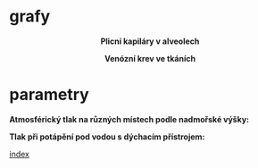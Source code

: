 <div class="w3-row">
<div class="w3-third">

# grafy

<p align="center"> <b>Plicní kapiláry v alveolech</b></p>

<bdl-chartjs-barplot fromid="idfmi"  refindex="3"  extremelimits="0,1"  normallimits="0,1" responsive="true" labels="   SAT" initialdata="0.97"></bdl-chartjs-barplot> 
<bdl-chartjs-barplot fromid="idfmi"  refindex="2"  extremelimits="0,150" labels="   pO2" normallimits="90,110"  initialdata="94.01"  convertors="1,133.322" responsive="true"></bdl-chartjs-barplot>
<bdl-chartjs-barplot  fromid="idfmi"  refindex="0"  extremelimits="0,75" labels="pCO2" normallimits="35,45"  initialdata="40"  convertors="1,133.322" responsive="true"></bdl-chartjs-barplot>
<bdl-chartjs-barplot fromid="idfmi"  refindex="1"  extremelimits="7,8" labels="     pH" normallimits="7.38,7.42"  initialdata="7.4"  convertors="1,1" responsive="true"></bdl-chartjs-barplot>



<p align="center"> <b>Venózní krev ve tkáních</b></p>

<bdl-chartjs-barplot fromid="idfmi"  refindex="10"  extremelimits="0,1"  normallimits="0,1" responsive="true" labels="   SAT" initialdata="0.97"></bdl-chartjs-barplot> 
<bdl-chartjs-barplot fromid="idfmi"  refindex="9"  extremelimits="0,150" labels="   pO2" normallimits="30,40"  initialdata="94.01"  convertors="1,133.322" responsive="true"></bdl-chartjs-barplot>
<bdl-chartjs-barplot  fromid="idfmi"  refindex="7"  extremelimits="0,75" labels="pCO2" normallimits="40,55"  initialdata="40"  convertors="1,133.322" responsive="true"></bdl-chartjs-barplot>
<bdl-chartjs-barplot fromid="idfmi"  refindex="8"  extremelimits="7,8" labels="     pH" normallimits="7.3,7.4"  initialdata="7.4"  convertors="1,1" responsive="true"></bdl-chartjs-barplot>




</div>
<div class="w3-rest w3-right-align">

# parametry

<bdl-fmi id="idfmi" mode="oneshot" src="BloodyMary_0BodyLight_001_Tests_BloodyMary_001.js" fminame="BloodyMary_0BodyLight_001_Tests_BloodyMary_001" tolerance="0.000001" starttime="0" fstepsize="0.01" guid="{dc327149-75f8-445a-8ebe-42b9cf44ecbd}" valuereferences="905969771,905969770,905969772,905969773,905969781,905969774,905969780,905969681,905969680,905969682,905969683,905969691,905969684,905969690,905969675,100663395,100663394,100663333,905969702,100663396,100663398,100663397,100663399,905969705,905969734,905969718,905969747,905969717,905969746,905969718,905969747,905969723,905969746,905969716,905969745,905969719,905969748,905969727,905969756,905969720,905969749,905969726,905969755,16777270,16777271,16777272,16777273,234881082,16777266,16777265,16777264,16777267,16777221,16777222" valuelabels="alvEq_2units_with_shunts_and_mixing1.PaCO2,alvEq_2units_with_shunts_and_mixing1.pHa,alvEq_2units_with_shunts_and_mixing1.PaO2,alvEq_2units_with_shunts_and_mixing1.sO2a,alvEq_2units_with_shunts_and_mixing1.HCO3a,simplestTissue.O2a,simplestTissue.CO2a,simplestTissue.pCO2_v,simplestTissue.pH_v,simplestTissue.pO2_v,simplestTissue.sO2_v,simplestTissue.cHCO3_v,simplestTissue.O2v,simplestTissue.CO2v,alvEq_2units_with_shunts_and_mixing1.Q,alvEq_2units_with_shunts_and_mixing1.Qpulm,alvEq_2units_with_shunts_and_mixing1.Qsh,alvEq_2units_with_shunts_and_mixing1.VAi,alvEq_2units_with_shunts_and_mixing1.VAe,alvEq_2units_with_shunts_and_mixing1.Q_alv1,alvEq_2units_with_shunts_and_mixing1.Q_alv2,alvEq_2units_with_shunts_and_mixing1.VAi_alv1,alvEq_2units_with_shunts_and_mixing1.VAi_alv2,alvEq_2units_with_shunts_and_mixing1.alvEq1.VAe,alvEq_2units_with_shunts_and_mixing1.alvEq2.VAe,alvEq_2units_with_shunts_and_mixing1.alvEq1.PAO2,alvEq_2units_with_shunts_and_mixing1.alvEq2.PAO2,alvEq_2units_with_shunts_and_mixing1.alvEq1.PACO2,alvEq_2units_with_shunts_and_mixing1.alvEq2.PACO2,alvEq_2units_with_shunts_and_mixing1.alvEq1.bloodctO2content.pO2,alvEq_2units_with_shunts_and_mixing1.alvEq2.bloodctO2content.pO2,alvEq_2units_with_shunts_and_mixing1.alvEq1.bloodctCO2content.pCO2,alvEq_2units_with_shunts_and_mixing1.alvEq2.bloodctO2content.pCO2,alvEq_2units_with_shunts_and_mixing1.alvEq1.pH,alvEq_2units_with_shunts_and_mixing1.alvEq2.pH,alvEq_2units_with_shunts_and_mixing1.alvEq1.sO2,alvEq_2units_with_shunts_and_mixing1.alvEq2.sO2,alvEq_2units_with_shunts_and_mixing1.alvEq1.cHCO3,alvEq_2units_with_shunts_and_mixing1.alvEq2.cHCO3,alvEq_2units_with_shunts_and_mixing1.alvEq1.ctO2,alvEq_2units_with_shunts_and_mixing1.alvEq2.ctO2,alvEq_2units_with_shunts_and_mixing1.alvEq1.ctCO2,alvEq_2units_with_shunts_and_mixing1.alvEq2.ctCO2,VT.k,vAi.fd,Fsh.k,Fq1.k,FAi1.k,CardiacOutput.k,modelSettings.FiO2,modelSettings.FiCO2_start" inputs="id1,16777227,1,1,t;id2,16777275,1,0.00750061683,t;id3,16777269,1,1,272.15,t;id4,16777268,1,1,t;id5,16777270,1,1,t;id6,16777271,1,1,t;id7,16777272,1,1000000,t;id8,16777273,1,1,t;id9,234881082,1,1,t;id10,16777266,1,1,t;id11,16777265,1,1,t;id12,16777264,1,1,t;id13,16777267,1,1,t;id14,16777221,1,1,t;id15,16777222,1,1,t" inputlabels="modelSettings.ctHb,PB.k,bodyTemperature.k,BEox.k,VO2_ml_min.k,RQ.k,VD.k,VT.k,vAi.fd,Fsh.k,Fq1.k,FAi1.k,CardiacOutput.k,modelSettings.FiO2,modelSettings.FiCO2_start"></bdl-fmi>

<bdl-range id="id1" title="koncentrace Hb [mmol/l]" min="4.4" max="16" default="8.4" step="0.2" maxlength="4"></bdl-range>

<bdl-range id="id2" title="atmosférický tlak [mmHg]" min="380" max="3040" default="760" step="95" maxlength="4"></bdl-range>

**Atmosférický tlak na různých místech podle nadmořské výšky:**

<bdl-buttonparams title="Mont Blanc (4807 m.n.m.)" ids="id2" values="380"></bdl-buttonparams>
<bdl-buttonparams title="Sněžka (1603 m.n.m.)" ids="id2" values="642"></bdl-buttonparams>
<bdl-buttonparams title="norma ( 0 m.n.m.)" ids="id2" values="760"></bdl-buttonparams>

**Tlak při potápění pod vodou s dýchacím přístrojem:**

<bdl-buttonparams title="potápění pod vodou(1 m)" ids="id2" values="1520"></bdl-buttonparams>
<bdl-buttonparams title="potápění pod vodou(3 m)" ids="id2" values="3040"></bdl-buttonparams>

<bdl-range id="id3" title="tělesná teplota [°C]" min="35" max="42" default="37" step="0.1" maxlength="4"></bdl-range>
[index](#index.md)

</div>
</div>
